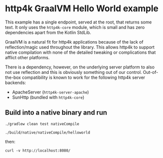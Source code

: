 # http4k GraalVM Hello World example
This example has a single endpoint, served at the root, that returns some text. It only uses the `http4k-core` module, which is small and has zero dependencies apart from the Kotlin StdLib.

GraalVM is a natural fit for http4k applications because of the lack of reflection/magic used throughout the library. This allows http4k to support native compilation with none of the detailed tweaking or complications that afflict other platforms.

There is a dependency, however, on the underlying server platform to also not use reflection and this is obviously something out of our control. Out-of-the-box compatibility is known to work for the following http4k server backends:

- ApacheServer (`http4k-server-apache`)
- SunHttp (bundled with `http4k-core`)

## Build into a native binary and run

```shell script
./gradlew clean test nativeCompile

./build/native/nativeCompile/helloworld
```
then:
```shell script
curl -v http://localhost:8080/
```
